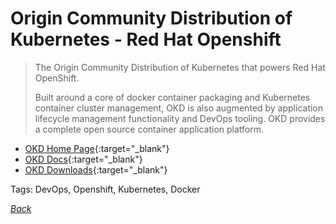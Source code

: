 # Origin Community Distribution of Kubernetes - Red Hat Openshift

> The Origin Community Distribution of Kubernetes that powers Red Hat OpenShift.
>
> Built around a core of docker container packaging and Kubernetes container cluster management, OKD is also augmented by application lifecycle management functionality and DevOps tooling. OKD provides a complete open source container application platform.

- [OKD Home Page](https://www.okd.io/){:target="_blank"}
- [OKD Docs](https://docs.okd.io/latest/welcome/index.html){:target="_blank"}
- [OKD Downloads](https://www.okd.io/download.html){:target="_blank"}

Tags: DevOps, Openshift, Kubernetes, Docker

[_Back_](../)
